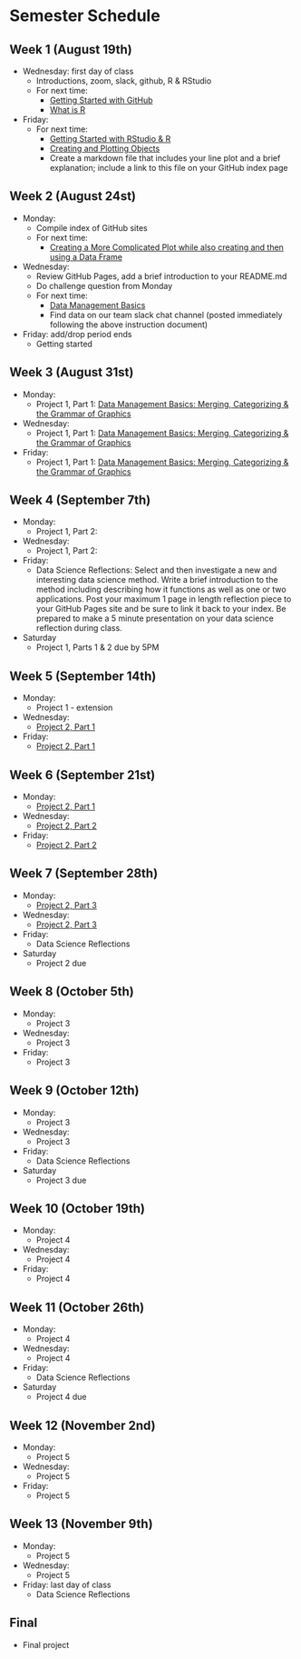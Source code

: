 # Semester Schedule

## Week 1 (August 19th)
- Wednesday: first day of class
	- Introductions, zoom, slack, github, R & RStudio
	- For next time:
		- [Getting Started with GitHub](https://tyler-frazier.github.io/dsbook/gitstart.html)
		- [What is R](https://tyler-frazier.github.io/dsbook/rstart.html#what-is-r)
- Friday:
	- For next time:
		- [Getting Started with RStudio & R](https://tyler-frazier.github.io/dsbook/rstart.html#getting-started-with-rstudio--r) 
		- [Creating and Plotting Objects](https://tyler-frazier.github.io/dsbook/rstart.html#creating-and-plotting-objects)
		- Create a markdown file that includes your line plot and a brief explanation; include a link to this file on your GitHub index page

## Week 2 (August 24st)
- Monday: 
	- Compile index of GitHub sites
	- For next time: 
		- [Creating a More Complicated Plot while also creating and then using a Data Frame](https://tyler-frazier.github.io/dsbook/rstart.html#creating-a-more-complicated-plot-while-also-creating-and-then-using-a-data-frame)
- Wednesday:
	- Review GitHub Pages, add a brief introduction to your README.md
	- Do challenge question from Monday
	- For next time:
		- [Data Management Basics](https://slack-files.com/TFB8EJWF3-F019JQ9AK1R-2213e6afb8)
		- Find data on our team slack chat channel (posted immediately following the above instruction document)
- Friday: add/drop period ends
	- Getting started

## Week 3 (August 31st)
- Monday:
	- Project 1, Part 1: [Data Management Basics: Merging, Categorizing & the Grammar of Graphics](https://slack-files.com/TFB8EJWF3-F019TFF70HZ-8663c8260b) 
- Wednesday:
	- Project 1, Part 1: [Data Management Basics: Merging, Categorizing & the Grammar of Graphics](https://slack-files.com/TFB8EJWF3-F019TFF70HZ-8663c8260b) 
- Friday:
	- Project 1, Part 1: [Data Management Basics: Merging, Categorizing & the Grammar of Graphics](https://slack-files.com/TFB8EJWF3-F019TFF70HZ-8663c8260b) 

## Week 4 (September 7th) 
- Monday:
	- Project 1, Part 2:
- Wednesday:
	- Project 1, Part 2:
- Friday: 
	- Data Science Reflections: Select and then investigate a new and interesting data science method.  Write a brief introduction  to the method including describing how it functions as well as one or two applications.  Post your maximum 1 page in length reflection piece to your GitHub Pages site and be sure to link it back to your index.  Be prepared to make a 5 minute presentation on your data science reflection during class.
- Saturday
	- Project 1, Parts 1 & 2 due by 5PM

## Week 5 (September 14th)
- Monday:
	- Project 1 - extension 
- Wednesday:
	- [Project 2, Part 1](https://slack-files.com/TFB8EJWF3-F01ATNXFC3V-040a6446c6)
- Friday: 
	- [Project 2, Part 1](https://slack-files.com/TFB8EJWF3-F01ATNXFC3V-040a6446c6)

## Week 6 (September 21st)
- Monday:
	- [Project 2, Part 1](https://slack-files.com/TFB8EJWF3-F01ATNXFC3V-040a6446c6) 
- Wednesday:
	- [Project 2, Part 2](https://slack-files.com/TFB8EJWF3-F01ATTF0E9M-30a8035e4d)
- Friday: 
	- [Project 2, Part 2](https://slack-files.com/TFB8EJWF3-F01ATTF0E9M-30a8035e4d)

## Week 7 (September 28th)
- Monday:
	- [Project 2, Part 3](https://slack-files.com/TFB8EJWF3-F01BV2RSYEM-bda7f362fc)
- Wednesday:
	- [Project 2, Part 3](https://slack-files.com/TFB8EJWF3-F01BV2RSYEM-bda7f362fc)
- Friday: 
	- Data Science Reflections
- Saturday
	- Project 2 due 

## Week 8 (October 5th)
- Monday:
	- Project 3 
- Wednesday:
	- Project 3 
- Friday:
	- Project 3 

## Week 9 (October 12th)
- Monday:
	- Project 3 
- Wednesday:
	- Project 3 
- Friday: 
	- Data Science Reflections
- Saturday
	- Project 3 due 

## Week 10 (October 19th)
- Monday:
	- Project 4 
- Wednesday:
	- Project 4 
- Friday:
	- Project 4 

## Week 11 (October 26th)
- Monday:
	- Project 4 
- Wednesday:
	- Project 4 
- Friday: 
	- Data Science Reflections
- Saturday
	- Project 4 due 

## Week 12 (November 2nd)
- Monday:
	- Project 5 
- Wednesday:
	- Project 5 
- Friday: 
	- Project 5

## Week 13 (November 9th)
- Monday: 
	- Project 5
- Wednesday: 
	- Project 5
- Friday: last day of class
	- Data Science Reflections 
	
## Final
- Final project 





